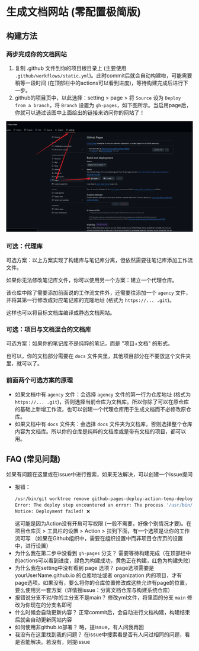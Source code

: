 # 生成文档网站 (零配置极简版)

## 构建方法

### 两步完成你的文档网站

1. 复制 .github 文件到你的项目根目录上 (主要使用 `.github/workflows/static.yml`)。此时commit后就会自动构建啦，可能需要稍等一段时间 (在顶部栏中的actions可以看到进度)，等待构建完成后进行下一步。
2. github的项目页中，以此选择：setting > page > 将 `Source` 设为 `Deploy from a branch`，将 `Branch` 设置为 `gh-pages`，如下图所示。当启用page后，你就可以通过该图中上面给出的链接来访问你的网站了！
  
  ![alt text](./assets/6a664307563c3775cb5c78cd1f3fbc13.png)

### 可选：代理库

可选方案：以上方案实现了构建库与笔记库分离，但依然需要往笔记库添加工作流文件。

如果你无法修改笔记库文件，你可以使用另一个方案：建立一个代理仓库。

该仓库中除了需要添加前面说的工作流文件外，还需要往添加一个 `agency` 文件，并将其第一行修改成对应笔记库的克隆地址 (格式为 `https://... .git`)。

这样也可以将目标文档库编译成静态文档网站。

### 可选：项目与文档混合的文档库

可选方案：如果你的笔记库不是纯粹的笔记，而是 "项目+文档" 的形式。

也可以，你的文档部分需要在 `docs` 文件夹里，其他项目部分在不要放这个文件夹里，就可以了。

### 前面两个可选方案的原理

- 如果文档中有 `agency` 文件：会选择 `agency` 文件的第一行为仓库地址 (格式为 `https://... .git`)，否则选择当前仓库为文档库。所以你除了可以在原仓库的基础上新增工作流，也可以创建一个代理仓库用于生成文档而不必修改原仓库。
- 如果文档中有 `docs` 文件夹：会选择 `docs` 文件夹为文档库，否则选择整个仓库内容为文档库。所以你的仓库是纯粹的文档库或是带有文档的项目，都可以用。

## FAQ (常见问题)

如果有问题在这里或在issue中进行搜索，如果无法解决，可以创建一个issue提问

- 报错：
  ```bash
  /usr/bin/git worktree remove github-pages-deploy-action-temp-deployment-folder --force
  Error: The deploy step encountered an error: The process '/usr/bin/git' failed with exit code 128 ❌
  Notice: Deployment failed! ❌
  ```
  这可能是因为Action没有开启可写权限 (一般不需要，好像个别情况才要)。在 项目仓库页 > 工具栏的设置 > Action > 拉到下面，有一个选项是让你的工作流可写
  （如果在Github组织中，需要在组织设置中而非项目仓库页的设置中，进行设置）
- 为什么我在第二步中没看到 `gh-pages` 分支？
  需要等待构建完成（在顶部栏中的actions可以看到进度，绿色为构建成功，黄色正在构建，红色为构建失败）
- 为什么我在setting中没有看到 page 选项？
  page选项需要是 yourUserName.github.io 的仓库地址或者 organization 内的项目，才有page选项。如果没有，要么将你的仓库位置修改成这些允许有page的位置，要么使用另一套方案（详情搜issue：分离文档仓库与构建系统仓库）
- 报错说分支不对/你的主分支不是main？
  修改yml文件，将里面的分支 `main` 修改为你现在的分支名即可
- 什么时候会自动更新内容？
  正常commit后，会自动进行文档构建，构建结束后就会自动更新网站内容
- 如何使用非github.io部署？
  略，提issue，有人问我再回
- 我没有在这里找到我的问题？
  在issue中搜索看是否有人问过相同的问题，看是否能解决。若没有，则提issue
